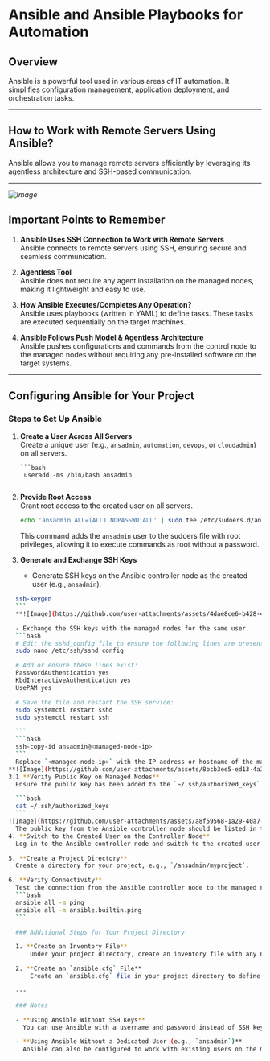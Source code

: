 # Ansible and Ansible Playbooks for Automation

## Overview
Ansible is a powerful tool used in various areas of IT automation. It simplifies configuration management, application deployment, and orchestration tasks.

---

## How to Work with Remote Servers Using Ansible?
Ansible allows you to manage remote servers efficiently by leveraging its agentless architecture and SSH-based communication.

---
*![Image](https://github.com/user-attachments/assets/bab5c08f-5253-4a03-b25f-2acbf7a67da1)*

## Important Points to Remember

1. **Ansible Uses SSH Connection to Work with Remote Servers**  
    Ansible connects to remote servers using SSH, ensuring secure and seamless communication.

2. **Agentless Tool**  
    Ansible does not require any agent installation on the managed nodes, making it lightweight and easy to use.

3. **How Ansible Executes/Completes Any Operation?**  
    Ansible uses playbooks (written in YAML) to define tasks. These tasks are executed sequentially on the target machines.

4. **Ansible Follows Push Model & Agentless Architecture**  
    Ansible pushes configurations and commands from the control node to the managed nodes without requiring any pre-installed software on the target systems.

---
## Configuring Ansible for Your Project

### Steps to Set Up Ansible

1. **Create a User Across All Servers**  
    Create a unique user (e.g., `ansadmin`, `automation`, `devops`, or `cloudadmin`) on all servers.
       
       ```bash
        useradd -ms /bin/bash ansadmin 
      ```
2. **Provide Root Access**  
    Grant root access to the created user on all servers.
      
    ```bash
    echo 'ansadmin ALL=(ALL) NOPASSWD:ALL' | sudo tee /etc/sudoers.d/ansadmin
    ```
    This command adds the `ansadmin` user to the sudoers file with root privileges, allowing it to execute commands as root without a password.
3. **Generate and Exchange SSH Keys**  
    - Generate SSH keys on the Ansible controller node as the created user (e.g., `ansadmin`).  

  ```bash
    ssh-keygen
    ```
    **![Image](https://github.com/user-attachments/assets/4dae8ce6-b428-4981-816f-ddbad0e37e2e)**

    - Exchange the SSH keys with the managed nodes for the same user.
    ```bash
    # Edit the sshd_config file to ensure the following lines are present and not commented:
    sudo nano /etc/ssh/sshd_config

    # Add or ensure these lines exist:
    PasswordAuthentication yes
    KbdInteractiveAuthentication yes
    UsePAM yes

    # Save the file and restart the SSH service:
    sudo systemctl restart sshd
    sudo systemctl restart ssh

    ```
    ```bash
    ssh-copy-id ansadmin@<managed-node-ip>
    ```
    Replace `<managed-node-ip>` with the IP address or hostname of the managed node. Repeat this step for each managed node to transfer the public key.
**![Image](https://github.com/user-attachments/assets/8bcb3ee5-ed13-4a39-a9da-b4eb00705bb6)**
3.1 **Verify Public Key on Managed Nodes**  
    Ensure the public key has been added to the `~/.ssh/authorized_keys` file of the created user (`ansadmin`) on each managed node. You can verify this by checking the contents of the file:

    ```bash
    cat ~/.ssh/authorized_keys
    ```
![Image](https://github.com/user-attachments/assets/a8f59568-1a29-40a7-9fe6-a37a6e7612a3)
    The public key from the Ansible controller node should be listed in this file. If it is not present, manually append the public key to the file.
4. **Switch to the Created User on the Controller Node**  
    Log in to the Ansible controller node and switch to the created user (e.g., `ansadmin`).

5. **Create a Project Directory**  
    Create a directory for your project, e.g., `/ansadmin/myproject`.

6. **Verify Connectivity**  
    Test the connection from the Ansible controller node to the managed nodes using the following commands:  
    ```bash
    ansible all -m ping
    ansible all -m ansible.builtin.ping
    ```

    ### Additional Steps for Your Project Directory

    1. **Create an Inventory File**  
        Under your project directory, create an inventory file with any name (e.g., `inventory`). This file should contain the IP addresses or FQDNs of the managed nodes.

    2. **Create an `ansible.cfg` File**  
        Create an `ansible.cfg` file in your project directory to define configuration settings for your Ansible environment.

    ---

    ### Notes

    - **Using Ansible Without SSH Keys**  
      You can use Ansible with a username and password instead of SSH keys by specifying the `--ask-pass` option when running Ansible commands.

    - **Using Ansible Without a Dedicated User (e.g., `ansadmin`)**  
      Ansible can also be configured to work with existing users on the managed nodes. Ensure the user has the necessary permissions to execute tasks.